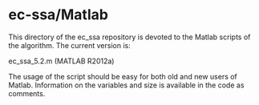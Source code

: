 # ec-ssa/Matlab
This directory of the ec_ssa repository is devoted to the
Matlab scripts of the algorithm. The current version is:

ec_ssa_5.2.m (MATLAB R2012a)

The usage of the script should be easy for both old and
new users of Matlab. Information on the variables and
size is available in the code as comments.
